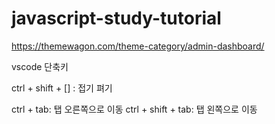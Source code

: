 # javascript-study-tutorial








https://themewagon.com/theme-category/admin-dashboard/



vscode 단축키


ctrl + shift + [] : 접기 펴기

ctrl + tab: 탭 오른쪽으로 이동
ctrl + shift + tab: 탭 왼쪽으로 이동